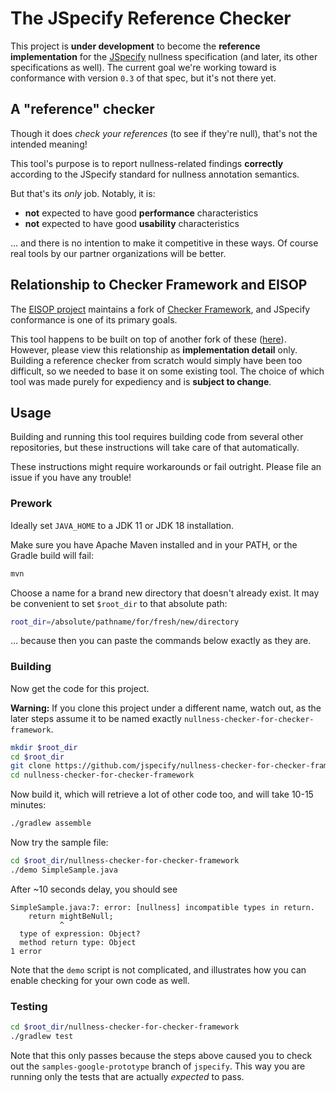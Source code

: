 # The JSpecify Reference Checker

This project is **under development** to become the **reference implementation** for the [JSpecify](http://jspecify.org) nullness specification (and later, its other specifications as well). The current goal we're working toward is conformance with version `0.3` of that spec, but it's not there yet.

## A "reference" checker

Though it does *check your references* (to see if they're null), that's not the intended meaning!

This tool's purpose is to report nullness-related findings **correctly** according to the JSpecify standard for nullness annotation semantics. 

But that's its *only* job. Notably, it is:

* **not** expected to have good **performance** characteristics
* **not** expected to have good **usability** characteristics

... and there is no intention to make it competitive in these ways. Of course real tools by our partner organizations will be better.

## Relationship to Checker Framework and EISOP

The [EISOP project](https://eisop.github.io/) maintains a fork of [Checker Framework](https://checkerframework.org/), and JSpecify conformance is one of its primary goals.

This tool happens to be built on top of another fork of these ([here](https://github.com/jspecify/checker-framework)). However, please view this relationship as **implementation detail** only. Building a reference checker from scratch would simply have been too difficult, so we needed to base it on some existing tool. The choice of which tool was made purely for expediency and is **subject to change**.

## Usage

Building and running this tool requires building code from several other repositories, but these instructions will take care of that automatically.

These instructions might require workarounds or fail outright. Please file an issue if you have any trouble!

### Prework

Ideally set `JAVA_HOME` to a JDK 11 or JDK 18 installation.

Make sure you have Apache Maven installed and in your PATH, or the Gradle build will fail:

```sh
mvn
```

Choose a name for a brand new directory that doesn't already exist. It may be convenient to set `$root_dir` to that absolute path:

```sh
root_dir=/absolute/pathname/for/fresh/new/directory
```

... because then you can paste the commands below exactly as they are.

### Building

Now get the code for this project. 

**Warning:** If you clone this project under a different name, watch out, as the later steps assume it to be named exactly `nullness-checker-for-checker-framework`.

```sh
mkdir $root_dir
cd $root_dir
git clone https://github.com/jspecify/nullness-checker-for-checker-framework
cd nullness-checker-for-checker-framework
```

Now build it, which will retrieve a lot of other code too, and will take 10-15 minutes:

```sh
./gradlew assemble
```

Now try the sample file:

```sh
cd $root_dir/nullness-checker-for-checker-framework
./demo SimpleSample.java
```

After ~10 seconds delay, you should see

```
SimpleSample.java:7: error: [nullness] incompatible types in return.
    return mightBeNull;
           ^
  type of expression: Object?
  method return type: Object
1 error
```

Note that the `demo` script is not complicated, and illustrates how you can enable checking for your own code as well.

### Testing

```sh
cd $root_dir/nullness-checker-for-checker-framework
./gradlew test
```

Note that this only passes because the steps above caused you to check out the `samples-google-prototype` branch of `jspecify`. This way you are running only the tests that are actually *expected* to pass.
